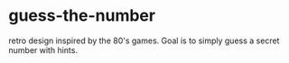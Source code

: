# guess-the-number
retro design inspired by the 80's games. Goal is to simply guess a secret number with hints.
